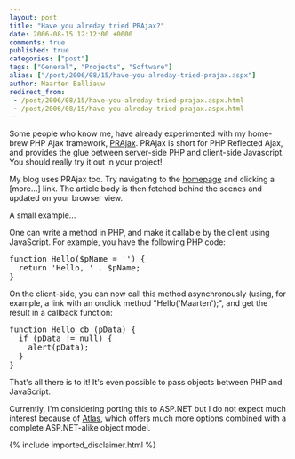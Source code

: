 ```yaml
---
layout: post
title: "Have you alreday tried PRAjax?"
date: 2006-08-15 12:12:00 +0000
comments: true
published: true
categories: ["post"]
tags: ["General", "Projects", "Software"]
alias: ["/post/2006/08/15/have-you-alreday-tried-prajax.aspx"]
author: Maarten Balliauw
redirect_from:
 - /post/2006/08/15/have-you-alreday-tried-prajax.aspx.html
 - /post/2006/08/15/have-you-alreday-tried-prajax.aspx.html
---
```

<p>Some people who know me, have already experimented with my home-brew PHP Ajax framework, <a href="http://prajax.sf.net" mce_href="http://prajax.sf.net">PRAjax</a>. PRAjax is short for PHP Reflected Ajax, and provides the glue between server-side PHP and client-side Javascript. You should really try it out in your project! </p><p>My blog uses PRAjax too. Try navigating to the <a href="http://www.balliauw.be/maarten/index.php" mce_href="http://www.balliauw.be/maarten/index.php">homepage</a> and clicking a [more...] link. The article body is then fetched behind the scenes and updated on your browser view. </p><p>A small example... </p><p>One can write a method in PHP, and make it callable by the client using JavaScript. For example, you have the following PHP code: </p><pre>function Hello($pName = '') {<br>  return 'Hello, ' . $pName;<br>}</pre>
<p>On the client-side, you can now call this method asynchronously (using, for example, a link with an onclick method "Hello('Maarten');", and get the result in a callback function:</p><pre>function Hello_cb (pData) {<br>  if (pData != null) {<br>    alert(pData);<br>  }<br>}</pre>
<p>That's all there is to it! It's even possible to pass objects between PHP and JavaScript.
</p><p>Currently, I'm considering porting this to ASP.NET but I do not expect much interest because of <a href="http://atlas.asp.net" mce_href="http://atlas.asp.net">Atlas</a>, which offers much more options combined with a complete ASP.NET-alike object model.
</p>
{% include imported_disclaimer.html %}
